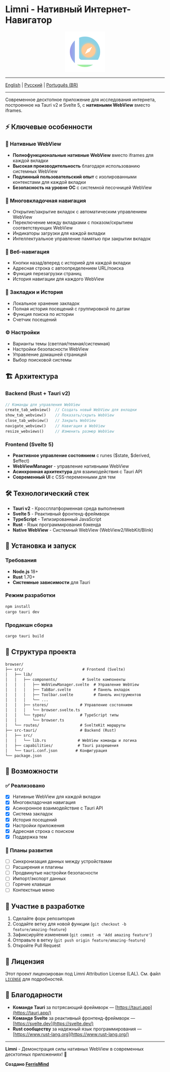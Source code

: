 # Limni - Нативный Интернет-Навигатор

<p align="center">
  <img src="src-tauri/icons/icon.png" alt="Limni App Icon" width="128" height="128">
</p>

---

[English](https://github.com/FerrisMind/Limni/blob/main/README.md) | [Русский](https://github.com/FerrisMind/Limni/blob/main/README-RU.md) | [Português (BR)](https://github.com/FerrisMind/Limni/blob/main/README-PT-BR.md)

---

Современное десктопное приложение для исследования интернета, построенное на Tauri v2 и Svelte 5, с **нативными WebView** вместо iframes.

## ⚡ Ключевые особенности

### 🚀 Нативные WebView

- **Полнофункциональные нативные WebView** вместо iframes для каждой вкладки
- **Высокая производительность** благодаря использованию системных WebView
- **Подлинный пользовательский опыт** с изолированными контекстами для каждой вкладки
- **Безопасность на уровне ОС** с системной песочницей WebView

### 📑 Многовкладочная навигация

- Открытие/закрытие вкладок с автоматическим управлением WebView
- Переключение между вкладками с показом/скрытием соответствующих WebView
- Индикаторы загрузки для каждой вкладки
- Интеллектуальное управление памятью при закрытии вкладок

### 🧭 Веб-навигация

- Кнопки назад/вперед с историей для каждой вкладки
- Адресная строка с автоопределением URL/поиска
- Функция перезагрузки страниц
- История навигации для каждого WebView

### 🔖 Закладки и История

- Локальное хранение закладок
- Полная история посещений с группировкой по датам
- Функция поиска по истории
- Счетчик посещений

### ⚙️ Настройки

- Варианты темы (светлая/темная/системная)
- Настройки безопасности WebView
- Управление домашней страницей
- Выбор поисковой системы

## 🏗️ Архитектура

### Backend (Rust + Tauri v2)

```rust
// Команды для управления WebView
create_tab_webview()  // Создать новый WebView для вкладки
show_tab_webview()    // Показать/скрыть WebView
close_tab_webview()   // Закрыть WebView
navigate_webview()    // Навигация в WebView
resize_webviews()     // Изменить размер WebView
```

### Frontend (Svelte 5)

- **Реактивное управление состоянием** с runes ($state, $derived, $effect)
- **WebViewManager** - управление нативными WebView
- **Асинхронная архитектура** для взаимодействия с Tauri API
- **Современный UI** с CSS-переменными для тем

## 🛠️ Технологический стек

- **Tauri v2** - Кроссплатформенная среда выполнения
- **Svelte 5** - Реактивный фронтенд-фреймворк
- **TypeScript** - Типизированный JavaScript
- **Rust** - Язык программирования бэкенда
- **Native WebView** - Системный WebView (WebView2/WebKit/Blink)

## 🚀 Установка и запуск

### Требования

- **Node.js** 18+
- **Rust** 1.70+
- **Системные зависимости** для Tauri

### Режим разработки

```bash
npm install
cargo tauri dev
```

### Продакшн сборка

```bash
cargo tauri build
```

## 📁 Структура проекта

```
browser/
├── src/                          # Frontend (Svelte)
│   ├── lib/
│   │   ├── components/           # Svelte компоненты
│   │   │   ├── WebViewManager.svelte  # Управление WebView
│   │   │   ├── TabBar.svelte          # Панель вкладок
│   │   │   ├── Toolbar.svelte         # Панель инструментов
│   │   │   └── ...
│   │   ├── stores/              # Управление состоянием
│   │   │   └── browser.svelte.ts
│   │   └── types/               # TypeScript типы
│   │       └── browser.ts
│   └── routes/                  # SvelteKit маршруты
├── src-tauri/                   # Backend (Rust)
│   ├── src/
│   │   └── lib.rs              # WebView команды и логика
│   ├── capabilities/           # Tauri разрешения
│   └── tauri.conf.json        # Конфигурация
└── package.json
```

## 🎯 Возможности

### ✅ Реализовано

- [x] Нативные WebView для каждой вкладки
- [x] Многовкладочная навигация
- [x] Асинхронное взаимодействие с Tauri API
- [x] Система закладок
- [x] История посещений
- [x] Настройки приложения
- [x] Адресная строка с поиском
- [x] Поддержка тем

### 🔄 Планы развития

- [ ] Синхронизация данных между устройствами
- [ ] Расширения и плагины
- [ ] Продвинутые настройки безопасности
- [ ] Импорт/экспорт данных
- [ ] Горячие клавиши
- [ ] Контекстные меню

## 🤝 Участие в разработке

1. Сделайте форк репозитория
2. Создайте ветку для новой функции (`git checkout -b feature/amazing-feature`)
3. Зафиксируйте изменения (`git commit -m 'Add amazing feature'`)
4. Отправьте в ветку (`git push origin feature/amazing-feature`)
5. Откройте Pull Request

## 📄 Лицензия

Этот проект лицензирован под Limni Attribution License (LAL). См. файл [`LICENSE`](https://github.com/FerrisMind/Limni/blob/main/LICENSE) для подробностей.

## 🙏 Благодарности

- **Команде Tauri** за потрясающий фреймворк — [https://tauri.app](https://tauri.app/)
- **Команде Svelte** за реактивный фронтенд-фреймворк — [https://svelte.dev](https://svelte.dev/)
- **Rust сообществу** за надежный язык программирования — [https://www.rust-lang.org](https://www.rust-lang.org/)

---

**Limni** - Демонстрация силы нативных WebView в современных десктопных приложениях! 🚀

**Создано [FerrisMind](https://github.com/FerrisMind)**
